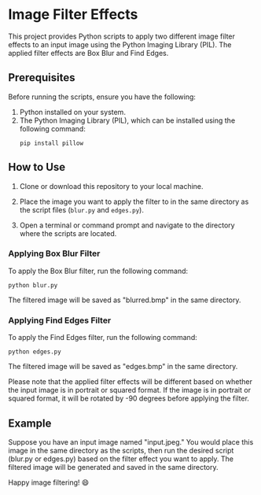 # Image Filter Effects

This project provides Python scripts to apply two different image filter effects to an input image using the Python Imaging Library (PIL). The applied filter effects are Box Blur and Find Edges.

## Prerequisites

Before running the scripts, ensure you have the following:

1. Python installed on your system.
2. The Python Imaging Library (PIL), which can be installed using the following command:
   ```
   pip install pillow
   ```

## How to Use

1. Clone or download this repository to your local machine.

2. Place the image you want to apply the filter to in the same directory as the script files (`blur.py` and `edges.py`).

3. Open a terminal or command prompt and navigate to the directory where the scripts are located.

### Applying Box Blur Filter

To apply the Box Blur filter, run the following command:
```
python blur.py
```
The filtered image will be saved as "blurred.bmp" in the same directory.

### Applying Find Edges Filter

To apply the Find Edges filter, run the following command:
```
python edges.py
```
The filtered image will be saved as "edges.bmp" in the same directory.

Please note that the applied filter effects will be different based on whether the input image is in portrait or squared format. If the image is in portrait or squared format, it will be rotated by -90 degrees before applying the filter.

## Example

Suppose you have an input image named "input.jpeg." You would place this image in the same directory as the scripts, then run the desired script (blur.py or edges.py) based on the filter effect you want to apply. The filtered image will be generated and saved in the same directory.

Happy image filtering! 😄
